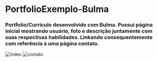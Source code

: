 # PortfolioExemplo-Bulma

<h3>Portfolio/Currículo desenvolvido com Bulma. Possui página inicial mostrando usuário, foto e descrição juntamente com suas respectivas habilidades.
  Linkando consequentemente com referência à uma página contato. </h3>
  
<!--   <h4>Acesse o link para ver ele completo na página</h4>
   https://denzelws.github.io/PortfolioExemplo-Bulma/ -->

![index](https://user-images.githubusercontent.com/101350793/165870121-8f62a499-ae61-4a10-ac6c-4995da6a490b.png)
![contato](https://user-images.githubusercontent.com/101350793/165870129-0bace445-75a6-4d05-b318-7a7992d3d382.png)



